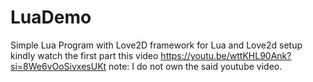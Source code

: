 # LuaDemo
Simple Lua Program with Love2D framework
for Lua and Love2d setup kindly watch the first part this video https://youtu.be/wttKHL90Ank?si=8We6vOoSivxesUKt
note: I do not own the said youtube video.
